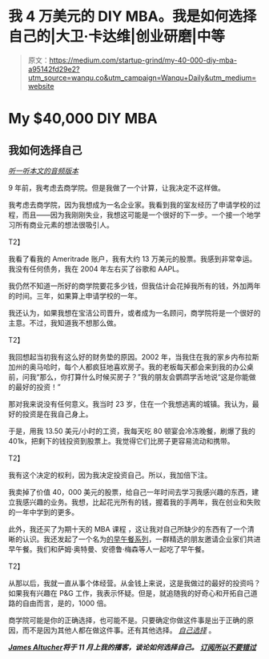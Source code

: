 # 我 4 万美元的 DIY MBA。我是如何选择自己的|大卫·卡达维|创业研磨|中等

> 原文：<https://medium.com/startup-grind/my-40-000-diy-mba-a95142fd29e2?utm_source=wanqu.co&utm_campaign=Wanqu+Daily&utm_medium=website>



# My $40,000 DIY MBA

## 我如何选择自己

[*听一听本文的音频版本*](http://traffic.libsyn.com/kadavy/052_My_40000_DIY_MBA.mp3)

9 年前，我考虑去商学院。但是我做了一个计算，让我决定不这样做。

我考虑去商学院，因为我想成为一名企业家。我看到我的室友经历了申请学校的过程，而且——因为我刚刚失业，我想这可能是一个很好的下一步。一个接一个地学习所有商业元素的想法很吸引人。



T2】

我看了看我的 Ameritrade 账户，我有大约 13 万美元的股票。我感到非常幸运。我没有任何债务，我在 2004 年左右买了谷歌和 AAPL。

我仍然不知道一所好的商学院要花多少钱，但我估计会花掉我所有的钱，外加两年的时间。三年，如果算上申请学校的一年。

我还认为，如果我想在宝洁公司晋升，或者成为一名顾问，商学院将是一个很好的主意。不过，我知道我不想那么做。

T2】

我回想起当初我有这么好的财务垫的原因。2002 年，当我住在我的家乡内布拉斯加州的奥马哈时，每个人都疯狂地喜欢房子。我的老板每天都会来到我的办公桌前，问我“那么，你打算什么时候买房子？”我的朋友会鹦鹉学舌地说“这是你能做的最好的投资！”

那对我来说没有任何意义。我当时 23 岁，住在一个我想逃离的城镇。我认为，最好的投资是在我自己身上。

于是，用我 13.50 美元/小时的工资，我每天吃 80 顿宴会冷冻晚餐，刷爆了我的 401k，把剩下的钱投资到股票上。我觉得它们比房子更容易流动和携带。

T2】

我有这个决定的权利，因为我决定投资自己。所以，我加倍下注。

我卖掉了价值 40，000 美元的股票，给自己一年时间去学习我感兴趣的东西，建立我感兴趣的业务。我想，比起花光所有的钱，握着我的手两年，我在创业和失败的一年中学到的更多。

此外，我还买了为期十天的 MBA 课程 ，这让我对自己所缺少的东西有了一个清晰的认识。我还发起了一个名为[的早午餐系列](http://kadavy.net/blog/posts/i-started-a-diy-mba-group-youre-not-invited/)，一群精选的朋友邀请企业家们共进早午餐。我们和萨姆·奥特曼、安德鲁·梅森等人一起吃了早午餐。

T2】

从那以后，我就一直从事个体经营。从金钱上来说，这是我做过的最好的投资吗？如果我有兴趣在 P&G 工作，我表示怀疑。但是，就追随我的好奇心和开拓自己道路的自由而言，是的，1000 倍。

商学院可能是你的正确选择，也可能不是。只要确定你做这件事是出于正确的原因，而不是因为其他人都在做这件事。还有其他选择。 [*自己选择*](http://kadavy.net/choose) 。

[***James Altucher***](https://medium.com/u/cac1bc5422de?source=post_page-----a95142fd29e2--------------------------------)***将于 11 月上我的播客，谈论如何选择自己。*** [***订阅所以不要错过***](http://kadavy.net/itunes)